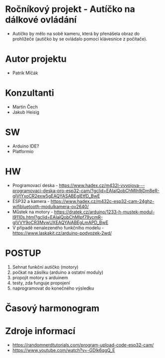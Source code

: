 # Ročníkový projekt - Autíčko na dálkové ovládání
- Autíčko by mělo na sobě kameru, která by přenášela obraz do prohlížeče (autíčko by se ovládalo pomocí klávesnice z počítače).

# Autor projektu

- Patrik Mlčák

# Konzultanti

- Martin Čech
- Jakub Heisig

# SW
- Arduino IDE?  
- Platformio


# HW
- Programovací deska - https://www.hadex.cz/m432l-vyvojova---programovaci-deska-pro-esp32-cam/?gclid=EAIaIQobChMIh9jDm8eR-gIVtYxoCR2exw5gEAQYASABEgIEtfD_BwE  
- ESP32 a kamera - https://www.hadex.cz/m432c-esp32-cam-24ghz-wifibluetooth-modulkamera-ov2640/  
- Můstek na motory - https://dratek.cz/arduino/1233-h-mustek-modul-l9110s.html?gclid=EAIaIQobChMIpf79ycmR-gIVVY9oCR3MvwUXEAQYAiABEgLmAPD_BwE  
- V případě nenalezeného funkčního modelu - https://www.laskakit.cz/arduino-podvozek-2wd/  


# POSTUP
1. Sehnat funkční autíčko (motory)
2. počkat na zásilku (arduino a ostatní moduly)
3. propojit motory s arduinem
4. testy, zda funguje propojení
5. naprogramovat do konečného výsledku


# Časový harmonogram


# Zdroje informací
- https://randomnerdtutorials.com/program-upload-code-esp32-cam/
- https://www.youtube.com/watch?v=-GDlk6qgQ_E
